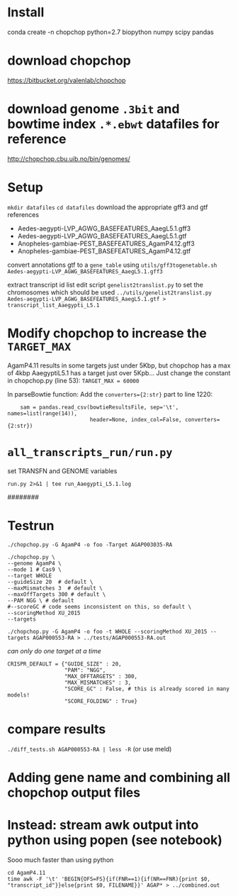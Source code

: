 # Install
conda create -n chopchop python=2.7 biopython numpy scipy pandas

# download chopchop
https://bitbucket.org/valenlab/chopchop

# download genome `.3bit` and bowtime index `.*.ebwt` datafiles for reference
http://chopchop.cbu.uib.no/bin/genomes/

# Setup
`mkdir datafiles`
`cd datafiles`
download the appropriate gff3 and gtf references
- Aedes-aegypti-LVP_AGWG_BASEFEATURES_AaegL5.1.gff3 
- Aedes-aegypti-LVP_AGWG_BASEFEATURES_AaegL5.1.gtf 
- Anopheles-gambiae-PEST_BASEFEATURES_AgamP4.12.gff3
- Anopheles-gambiae-PEST_BASEFEATURES_AgamP4.12.gtf

convert annotations gtf to a `gene_table` using
`utils/gff3togenetable.sh Aedes-aegypti-LVP_AGWG_BASEFEATURES_AaegL5.1.gff3`

extract transcript id list
edit script `genelist2translist.py` to set the chromosomes which should be used
`../utils/genelist2translist.py Aedes-aegypti-LVP_AGWG_BASEFEATURES_AaegL5.1.gtf > transcript_list_Aaegypti_L5.1`

# Modify chopchop to increase the `TARGET_MAX`
AgamP4.11 results in some targets just under 5Kbp, but chopchop has a max of 4kbp
AaegyptiL5.1 has a target just over 5Kpb... 
Just change the constant in chopchop.py (line 53):
`TARGET_MAX = 60000`

In parseBowtie function:
Add the `converters={2:str}` part to line 1220:
```
    sam = pandas.read_csv(bowtieResultsFile, sep='\t', names=list(range(14)),
                          header=None, index_col=False, converters={2:str})
```

# `all_transcripts_run/run.py`
set TRANSFN and GENOME variables

`run.py 2>&1 | tee run_Aaegypti_L5.1.log`

########


# Testrun
`./chopchop.py -G AgamP4 -o foo -Target AGAP003035-RA`

```
./chopchop.py \
--genome AgamP4 \
--mode 1 # Cas9 \
--target WHOLE
--guideSize 20  # default \
--maxMismatches 3  # default \
--maxOffTargets 300 # default \
--PAM NGG \ # default
#--scoreGC # code seems inconsistent on this, so default \
--scoringMethod XU_2015
--targets
```

`./chopchop.py -G AgamP4 -o foo -t WHOLE --scoringMethod XU_2015 --targets AGAP000553-RA > ../tests/AGAP000553-RA.out`

*can only do one target at a time*


```
CRISPR_DEFAULT = {"GUIDE_SIZE" : 20,
                  "PAM": "NGG",
                  "MAX_OFFTARGETS" : 300,
                  "MAX_MISMATCHES" : 3,
                  "SCORE_GC" : False, # this is already scored in many models!
                  "SCORE_FOLDING" : True}
```

# compare results
`./diff_tests.sh AGAP000553-RA | less -R`
(or use meld)


# Adding gene name and combining all chopchop output files
# Instead: stream awk output into python using popen (see notebook)
Sooo much faster than using python
```
cd AgamP4.11
time awk -F '\t' 'BEGIN{OFS=FS}{if(FNR==1){if(NR==FNR){print $0, "transcript_id"}}else{print $0, FILENAME}}' AGAP* > ../combined.out
```


